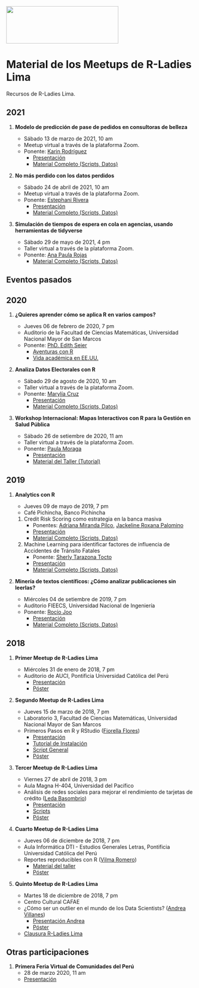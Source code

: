 <img src="https://github.com/rladies/starter-kit/blob/master/logo/R-LadiesGlobal_RBG_online_LogoWithText_Horizontal.png" data-canonical-src="https://github.com/rladies/starter-kit/blob/master/logo/R-LadiesGlobal_RBG_online_LogoWithText_Horizontal.png" width="300" height="100" />

# Material de los Meetups de R-Ladies Lima

Recursos de R-Ladies Lima.

## 2021

1. **Modelo de predicción de pase de pedidos en consultoras de belleza**
    - Sábado 13 de marzo de 2021, 10 am
    - Meetup virtual a través de la plataforma Zoom.
    - Ponente: [Karin Rodríguez](https://www.linkedin.com/in/karin-rodriguez-fernandez/)
        * [Presentación](https://github.com/rladies/meetup-presentations_lima/blob/master/20210313-RLadiesLima-Meetup1/Presentaci%C3%B3n_Belcorp_PasePedido.pdf)
        * [Material Completo (Scripts, Datos)](https://github.com/rladies/meetup-presentations_lima/tree/master/20210313-RLadiesLima-Meetup1)

2. **No más perdido con los datos perdidos**
    - Sábado 24 de abril de 2021, 10 am
    - Meetup virtual a través de la plataforma Zoom.
    - Ponente: [Estephani Rivera](https://www.linkedin.com/in/estephani-rivera-jaramillo-83224146/)
        * [Presentación](https://github.com/rladies/meetup-presentations_lima/blob/master/20210424-RLadiesLima-Meetup2/Presentaci%C3%B3n_Datos_Perdidos_RLadies_ER.pdf)
        * [Material Completo (Scripts, Datos)](https://github.com/rladies/meetup-presentations_lima/tree/master/20210424-RLadiesLima-Meetup2)

3. **Simulación de tiempos de espera en cola en agencias, usando herramientas de tidyverse**
    - Sábado 29 de mayo de 2021, 4 pm
    - Taller virtual a través de la plataforma Zoom.
    - Ponente: [Ana Paula Rojas](https://pe.linkedin.com/in/ana-paula-rojas-939407137)
        * [Material Completo (Scripts, Datos)](https://github.com/anapaularg/caso-simulacioncolas-presrladies)
        

## Eventos pasados

## 2020

1. **¿Quieres aprender cómo se aplica R en varios campos?**
    - Jueves 06 de febrero de 2020, 7 pm 
    - Auditorio de la Facultad de Ciencias Matemáticas, Universidad Nacional Mayor de San Marcos
    - Ponente: [PhD. Edith Seier](http://faculty.etsu.edu/seier/) 
        * [Aventuras con R](https://github.com/rladies/meetup-presentations_lima/blob/master/20200206-RLadiesLima-Meetup1/AventurasConR.pdf)
        * [Vida académica en EE.UU.](https://github.com/rladies/meetup-presentations_lima/tree/master/20200206-RLadiesLima-Meetup1/VidaAcademicaEEUU.pdf)

2. **Analiza Datos Electorales con R**
    - Sábado 29 de agosto de 2020, 10 am
    - Taller virtual a través de la plataforma Zoom.
    - Ponente: [Marylía Cruz](https://pe.linkedin.com/in/marylia-cruz-26a77866)
        * [Presentación](https://github.com/MaryliaCruzS/TallerRLadiesLima/blob/master/Presentaci%C3%B3n/R-Ladies_Lima_DatosElectorales.pdf)
        * [Material Completo (Scripts, Datos)](https://github.com/MaryliaCruzS/TallerRLadiesLima)

3. **Workshop Internacional: Mapas Interactivos con R para la Gestión en Salud Pública**
    - Sábado 26 de setiembre de 2020, 11 am
    - Taller virtual a través de la plataforma Zoom.
    - Ponente: [Paula Moraga](https://www.paulamoraga.com/)
        * [Presentación](https://www.paulamoraga.com/presentation-geospatial-dataviz-es/#1)
        * [Material del Taller (Tutorial)](https://www.paulamoraga.com/tutorial-areal-data-es/)

## 2019

1. **Analytics con R**
    - Jueves 09 de mayo de 2019, 7 pm 
    - Café Pichincha, Banco Pichincha
    1. Credit Risk Scoring como estrategia en la banca masiva 
        * Ponentes: [Adriana Miranda Pilco](https://pe.linkedin.com/in/adriana-miranda-pilco-7854b032), [Jackeline Roxana Palomino](https://pe.linkedin.com/in/jacqueline-roxana-palomino-quispe-59a86b59) 
        * [Presentación](https://github.com/rladies/meetup-presentations_lima/blob/master/20190509-RLadiesLima-Meetup1/Ponencia1-CreditRiskScoring/ModeloBuroCliente_RLadies.pdf)
        * [Material Completo (Scripts, Datos)](https://github.com/rladies/meetup-presentations_lima/tree/master/20190509-RLadiesLima-Meetup1/Ponencia1-CreditRiskScoring)
    2. Machine Learning para identificar factores de influencia de Accidentes de Tránsito Fatales
        * Ponente: [Sherly Tarazona Tocto](https://pe.linkedin.com/in/sherly-tarazona-tocto-aab15783)
        * [Presentación](https://github.com/rladies/meetup-presentations_lima/blob/master/20190509-RLadiesLima-Meetup1/Ponencia2-ATF/Presentación-Research%20ATF.pdf)
        * [Material Completo (Scripts, Datos)](https://github.com/rladies/meetup-presentations_lima/tree/master/20190509-RLadiesLima-Meetup1/Ponencia2-ATF)
        
2. **Minería de textos científicos: ¿Cómo analizar publicaciones sin leerlas?**
    - Miércoles 04 de setiembre de 2019, 7 pm 
    - Auditorio FIEECS, Universidad Nacional de Ingeniería
    - Ponente: [Rocío Joo](https://mablab.org/people/rocio-joo/) 
        * [Presentación](https://github.com/rladies/meetup-presentations_lima/blob/master/20190904-RLadiesLima-Meetup2/RladiesLima2019.pdf)
        * [Material Completo (Scripts, Datos)](https://github.com/rladies/meetup-presentations_lima/tree/master/20190904-RLadiesLima-Meetup2/RLadies)

## 2018

1. **Primer Meetup de R-Ladies Lima**
    - Miércoles 31 de enero de 2018, 7 pm 
    - Auditorio de AUCI, Pontificia Universidad Católica del Perú
        * [Presentación](https://github.com/rladies/meetup-presentations_lima/blob/master/20180131-RLadiesLima-Meetup1/RLadiesLima-Meetup1-Presentation.pdf)
        * [Póster](https://github.com/rladies/meetup-presentations_lima/blob/master/20180131-RLadiesLima-Meetup1/RLadiesLima-Meetup1-Poster.pdf)

2. **Segundo Meetup de R-Ladies Lima**
    - Jueves 15 de marzo de 2018, 7 pm
    - Laboratorio 3, Facultad de Ciencias Matemáticas, Universidad Nacional Mayor de San Marcos
    - Primeros Pasos en R y RStudio ([Fiorella Flores](https://github.com/FioreFloresC))
        * [Presentación](https://github.com/rladies/meetup-presentations_lima/blob/master/20180315-RLadiesLima-Meetup2/RLadiesLima-Meetup2-PrimerosPasosR.pdf)
        * [Tutorial de Instalación](https://github.com/rladies/meetup-presentations_lima/blob/master/20180315-RLadiesLima-Meetup2/Instalación%20R%20y%20RStudio%20(Tutorial).pdf)
        * [Script General](https://github.com/rladies/meetup-presentations_lima/blob/master/20180315-RLadiesLima-Meetup2/Script-General.R)
        * [Póster](https://github.com/rladies/meetup-presentations_lima/blob/master/20180315-RLadiesLima-Meetup2/RLadiesLima-Meetup2-Poster.pdf)

3. **Tercer Meetup de R-Ladies Lima**
    - Viernes 27 de abril de 2018, 3 pm
    - Aula Magna H-404, Universidad del Pacífico
    - Análisis de redes sociales para mejorar el rendimiento de tarjetas de crédito ([Leda Basombrio](https://www.linkedin.com/in/leda-basombrio-muro-17b94611a/))
        * [Presentación](https://github.com/rladies/meetup-presentations_lima/blob/master/20180427-RLadiesLima-Meetup3/RLadiesLima-Meetup3-UP-Redes%20Sociales%20y%20TC.pdf)
        * [Scripts](https://github.com/rladies/meetup-presentations_lima/tree/master/20180427-RLadiesLima-Meetup3/Scripts)
        * [Póster](https://github.com/rladies/meetup-presentations_lima/blob/master/20180427-RLadiesLima-Meetup3/RLadiesLima-Meetup3-Poster.pdf)
    
4. **Cuarto Meetup de R-Ladies Lima**
    - Jueves 06 de diciembre de 2018, 7 pm
    - Aula Informática DTI - Estudios Generales Letras, Pontificia Universidad Católica del Perú
    - Reportes reproducibles con R ([Vilma Romero](https://vilmaromero.github.io)) 
        * [Material del taller](https://github.com/VilmaRomero/R-Ladies-Lima-rmarkdown)
        * [Póster](https://github.com/rladies/meetup-presentations_lima/blob/master/20181206-RLadiesLima-Meetup4/RLadiesLima-Meetup4-Poster.png)

5. **Quinto Meetup de R-Ladies Lima**
    - Martes 18 de diciembre de 2018, 7 pm
    - Centro Cultural CAFAE
    - ¿Cómo ser un outlier en el mundo de los Data Scientists? ([Andrea Villanes](https://www.linkedin.com/in/andreavillanes/)) 
        * [Presentación Andrea](https://github.com/rladies/meetup-presentations_lima/blob/master/20181218-RLadiesLima-Meetup5/Outlier_DataScientist.pdf)
        * [Póster](https://github.com/rladies/meetup-presentations_lima/blob/master/20181206-RLadiesLima-Meetup4/RLadiesLima-Meetup5-Poster.png)
    - [Clausura R-Ladies Lima](https://github.com/rladies/meetup-presentations_lima/blob/master/20181218-RLadiesLima-Meetup5/RLadiesLima-Clausura2018.pdf)

## Otras participaciones

1. **Primera Feria Virtual de Comunidades del Perú**
    - 28 de marzo 2020, 11 am
    - [Presentación](https://github.com/rladies/meetup-presentations_lima/blob/master/Otras%20Participaciones/RLadiesLima-FeriaVirtualComunidades.pdf)
